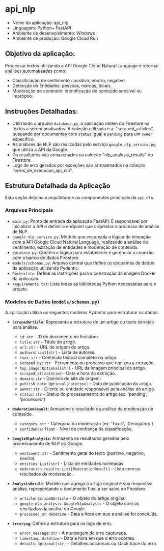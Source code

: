 # api_nlp

* Nome da aplicação: api_nlp
* Linguagem: Python+ FastAPI 
* Ambiente de desenvolvimento: Windows
* Ambiente de produção: Google Cloud Run

## Objetivo da aplicação:  
Processar textos utilizando a API Google Cloud Natural Language e retornar análises automatizadas como:

* Classificação de sentimento : positivo, neutro, negativo.
* Detecção de Entidades: pessoas, marcas, locais.
* Moderação de conteúdo: identificação de conteúdo sensível ou impróprio.

## Instruções Detalhadas:
* Utilizando o arquivo `database.py`, a aplicação obtém do Firestore os textos a serem analisados. A coleção utilizada é a: "scraped_articles", buscando por documentos com `status` igual a `pending` para um `owner` específico.
* As análises de NLP são realizadas pelo serviço `google_nlp_service.py`, que utiliza a API da Google.
* Os resultados são armazenados na coleção "nlp_analysis_results" no Firestore.
* Logs de erro gerados por exceções são armazenados na coleção "erros_de_execucao_api_nlp".

## Estrutura Detalhada da Aplicação

Esta seção detalha a arquitetura e os componentes principais da `api_nlp`.

### Arquivos Principais

-   `main.py`: Ponto de entrada da aplicação FastAPI. É responsável por inicializar a API e definir o endpoint que orquestra o processo de análise de NLP.
-   `google_nlp_service.py`: Módulo que encapsula a lógica de interação com a API Google Cloud Natural Language, realizando a análise de sentimento, extração de entidades e moderação de conteúdo.
-   `database.py`: Contém a lógica para estabelecer e gerenciar a conexão com o banco de dados Firestore.
-   `models/schemas.py`: Arquivo central que define os esquemas de dados da aplicação utilizando Pydantic.
-   `Dockerfile`: Define as instruções para a construção da imagem Docker da aplicação.
-   `requirements.txt`: Lista todas as bibliotecas Python necessárias para o projeto.

### Modelos de Dados (`models/schemas.py`)

A aplicação utiliza os seguintes modelos Pydantic para estruturar os dados:

-   **`ScrapedArticle`**: Representa a estrutura de um artigo ou texto extraído para análise.
    -   `id`: `str` - ID do documento no Firestore.
    -   `title`: `str` - Título do artigo.
    -   `url`: `str` - URL de origem do artigo.
    -   `authors`: `List[str]` - Lista de autores.
    -   `text`: `str` - Conteúdo textual completo do artigo.
    -   `scraped_by`: `str` - Ferramenta ou processo que realizou a extração.
    -   `top_image`: `Optional[str]` - URL da imagem principal do artigo.
    -   `scraped_at`: `datetime` - Data e hora da extração.
    -   `domain`: `str` - Domínio do site de origem.
    -   `publish_date`: `Optional[datetime]` - Data de publicação do artigo.
    -   `owner`: `str` - Cliente ou entidade responsável pela análise do artigo.
    -   `status`: `str` - Status do processamento do artigo (ex: 'pending', 'processed').

-   **`ModerationResult`**: Armazena o resultado da análise de moderação de conteúdo.
    -   `category`: `str` - Categoria da moderação (ex: 'Toxic', 'Derogatory').
    -   `confidence`: `float` - Nível de confiança da classificação.

-   **`GoogleNlpAnalysis`**: Armazena os resultados gerados pelo processamento de NLP do Google.
    -   `sentiment`: `str` - Sentimento geral do texto (positivo, negativo, neutro).
    -   `entities`: `List[str]` - Lista de entidades nomeadas.
    -   `moderation_results`: `List[ModerationResult]` - Lista com os resultados da moderação.

-   **`AnalysisResult`**: Modelo que agrega o artigo original e sua respectiva análise, representando o documento final a ser salvo no Firestore.
    -   `article`: `ScrapedArticle` - O objeto do artigo original.
    -   `google_nlp_analysis`: `GoogleNlpAnalysis` - O objeto com os resultados da análise do Google.
    -   `processed_at`: `datetime` - Data e hora em que a análise foi concluída.

-   **`ErrorLog`**: Define a estrutura para os logs de erro.
    -   `error_message`: `str` - A mensagem de erro capturada.
    -   `timestamp`: `datetime` - Data e hora em que o erro ocorreu.
    -   `details`: `Optional[str]` - Detalhes adicionais ou stack trace do erro.